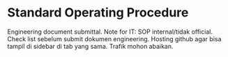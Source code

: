 # Standard Operating Procedure
Engineering document submittal.
Note for IT: SOP internal/tidak official. Check list sebelum submit dokumen engineering. Hosting github agar bisa tampil di sidebar di tab yang sama. Trafik mohon abaikan.
